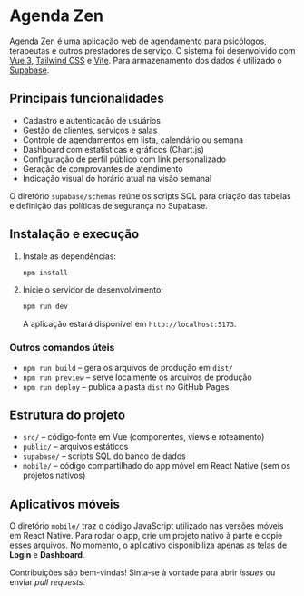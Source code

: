 # Agenda Zen

Agenda Zen é uma aplicação web de agendamento para psicólogos, terapeutas e outros prestadores de serviço. O sistema foi desenvolvido com [Vue 3](https://vuejs.org/), [Tailwind CSS](https://tailwindcss.com/) e [Vite](https://vitejs.dev/). Para armazenamento dos dados é utilizado o [Supabase](https://supabase.com/).

## Principais funcionalidades

- Cadastro e autenticação de usuários
- Gestão de clientes, serviços e salas
- Controle de agendamentos em lista, calendário ou semana
- Dashboard com estatísticas e gráficos (Chart.js)
- Configuração de perfil público com link personalizado
- Geração de comprovantes de atendimento
- Indicação visual do horário atual na visão semanal

O diretório `supabase/schemas` reúne os scripts SQL para criação das tabelas e definição das políticas de segurança no Supabase.

## Instalação e execução

1. Instale as dependências:
   ```bash
   npm install
   ```
2. Inicie o servidor de desenvolvimento:
   ```bash
   npm run dev
   ```
   A aplicação estará disponível em `http://localhost:5173`.

### Outros comandos úteis

- `npm run build` – gera os arquivos de produção em `dist/`
- `npm run preview` – serve localmente os arquivos de produção
- `npm run deploy` – publica a pasta `dist` no GitHub Pages

## Estrutura do projeto

- `src/` – código-fonte em Vue (componentes, views e roteamento)
- `public/` – arquivos estáticos
- `supabase/` – scripts SQL do banco de dados
- `mobile/` – código compartilhado do app móvel em React Native (sem os projetos nativos)

## Aplicativos móveis

O diretório `mobile/` traz o código JavaScript utilizado nas versões móveis em React Native. Para rodar o app, crie um projeto nativo à parte e copie esses arquivos. No momento, o aplicativo disponibiliza apenas as telas de **Login** e **Dashboard**.

Contribuições são bem-vindas! Sinta‑se à vontade para abrir _issues_ ou enviar _pull requests_.
